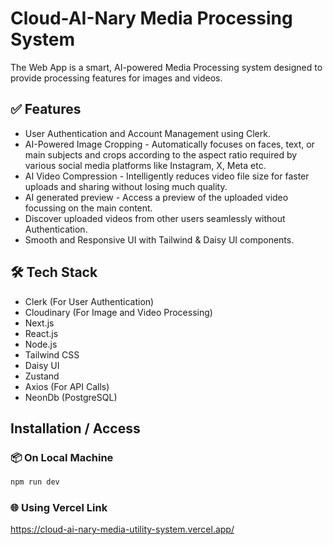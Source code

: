 # Cloud-AI-Nary Media Processing System

The Web App is a smart, AI-powered Media Processing system designed to provide processing features for images and videos.

## ✅ Features

- User Authentication and Account Management using Clerk.
- AI-Powered Image Cropping - Automatically focuses on faces, text, or main subjects and crops according to the aspect ratio required by various social media platforms like Instagram, X, Meta etc.
- AI Video Compression - Intelligently reduces video file size for faster uploads and sharing without losing much quality.
- AI generated preview - Access a preview of the uploaded video focussing on the main content.
- Discover uploaded videos from other users seamlessly without Authentication.
- Smooth and Responsive UI with Tailwind & Daisy UI components.

## 🛠️ Tech Stack

- Clerk (For User Authentication)
- Cloudinary (For Image and Video Processing)
- Next.js
- React.js
- Node.js
- Tailwind CSS
- Daisy UI
- Zustand
- Axios (For API Calls)
- NeonDb (PostgreSQL)

## Installation / Access

### 📦 On Local Machine

```bash
npm run dev
```

### 🌐 Using Vercel Link

https://cloud-ai-nary-media-utility-system.vercel.app/
